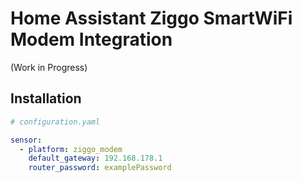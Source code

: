 # Home Assistant Ziggo SmartWiFi Modem Integration

(Work in Progress)

## Installation

```yaml
# configuration.yaml

sensor:
  - platform: ziggo_modem
    default_gateway: 192.168.178.1
    router_password: examplePassword
```
